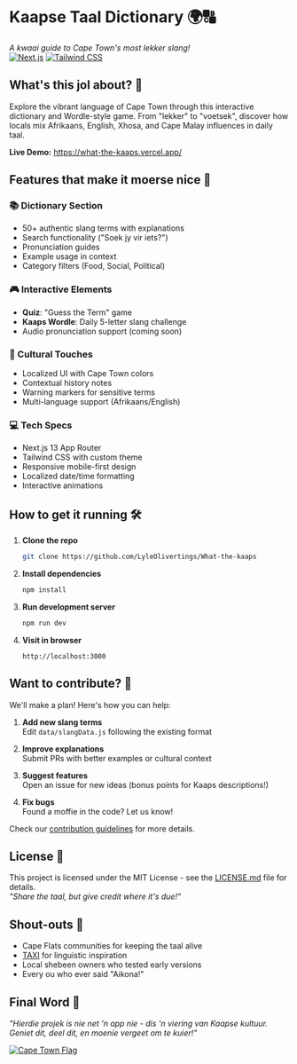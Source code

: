 # Kaapse Taal Dictionary 🌍🔠

*A kwaai guide to Cape Town's most lekker slang!*  
[![Next.js](https://img.shields.io/badge/Next.js-13.4+-black?style=flat&logo=next.js)](https://nextjs.org/)
[![Tailwind CSS](https://img.shields.io/badge/Tailwind_CSS-3.3+-06B6D4?style=flat&logo=tailwind-css)](https://tailwindcss.com/)



## What's this jol about? 🤔

Explore the vibrant language of Cape Town through this interactive dictionary and Wordle-style game. From "lekker" to "voetsek", discover how locals mix Afrikaans, English, Xhosa, and Cape Malay influences in daily taal.

**Live Demo:** https://what-the-kaaps.vercel.app/

## Features that make it moerse nice 🚀

### 📚 Dictionary Section
- 50+ authentic slang terms with explanations
- Search functionality ("Soek jy vir iets?")
- Pronunciation guides
- Example usage in context
- Category filters (Food, Social, Political)

### 🎮 Interactive Elements
- **Quiz**: "Guess the Term" game
- **Kaaps Wordle**: Daily 5-letter slang challenge
- Audio pronunciation support (coming soon)

### 🎨 Cultural Touches
- Localized UI with Cape Town colors
- Contextual history notes
- Warning markers for sensitive terms
- Multi-language support (Afrikaans/English)

### 💻 Tech Specs
- Next.js 13 App Router
- Tailwind CSS with custom theme
- Responsive mobile-first design
- Localized date/time formatting
- Interactive animations

## How to get it running 🛠️

1. **Clone the repo**
   ```bash
   git clone https://github.com/LyleOlivertings/What-the-kaaps

2. **Install dependencies**
   ```bash
   npm install
   ```

3. **Run development server**
   ```bash
   npm run dev
   ```

4. **Visit in browser**
   ```
   http://localhost:3000
   ```

## Want to contribute? 👷

We'll make a plan! Here's how you can help:

1. **Add new slang terms**  
   Edit `data/slangData.js` following the existing format

2. **Improve explanations**  
   Submit PRs with better examples or cultural context

3. **Suggest features**  
   Open an issue for new ideas (bonus points for Kaaps descriptions!)

4. **Fix bugs**  
   Found a moffie in the code? Let us know!

Check our [contribution guidelines](CONTRIBUTING.md) for more details.

## License 📜

This project is licensed under the MIT License - see the [LICENSE.md](LICENSE.md) file for details.  
*"Share the taal, but give credit where it's due!"*

## Shout-outs 👏

- Cape Flats communities for keeping the taal alive
- [TAXI](https://www.taxi.ac.za/) for linguistic inspiration
- Local shebeen owners who tested early versions
- Every ou who ever said "Aikona!"

## Final Word 🌟

*"Hierdie projek is nie net 'n app nie - dis 'n viering van Kaapse kultuur. Geniet dit, deel dit, en moenie vergeet om te kuier!"*

[![Cape Town Flag](https://img.shields.io/badge/Made_with_❤️_in-Cape_Town-ED1C24?style=flat)](https://www.capetown.gov.za/)
